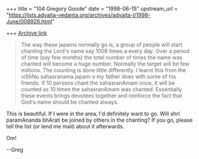 +++
title = "104 Gregory Goode"
date = "1998-06-15"
upstream_url = "https://lists.advaita-vedanta.org/archives/advaita-l/1998-June/008926.html"

+++
[Archive link](https://lists.advaita-vedanta.org/archives/advaita-l/1998-June/008926.html)

>The way these japams normally go is, a group of people will start chanting
>the Lord's name say 1008 times a every day. Over a period of time (say few
>months) the total number of times the name was chanted will become a huge
>number. Normally the target will be few millions. The counting is done
>little differently. I learnt this from the viShNu sahasranama japam-s my
>father does with some of his friends. If 10 persons chant  the
>sahasranAmam once, it will be counted as 10 times the sahasranAmam was
>chanted. Essentially these events brings devotees together and reinforce
>the fact that God's name should be chanted always.

This is beautiful.  If I were in the area, I'd definitely want to go.  Will
shrI paramAnanda bhArati be joined by others in the chanting?  If you go,
please tell the list (or lend me mail) about it afterwards.

Om!

--Greg

